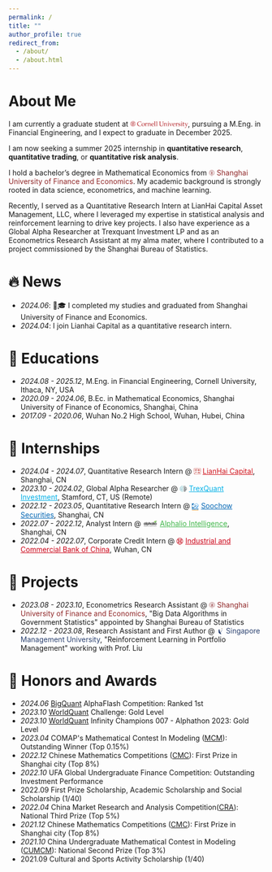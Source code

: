 ```yaml
---
permalink: /
title: ""
author_profile: true
redirect_from: 
  - /about/
  - /about.html
---
```

# About Me

I am currently a graduate student at [<img src="/images/logo-cornell.png" style="height:1em; vertical-align:middle;">](https://www.cornell.edu/), pursuing a M.Eng. in Financial Engineering, and I expect to graduate in December 2025.

I am now seeking a summer 2025 internship in **quantitative research**, **quantitative trading**, or **quantitative risk analysis**.

I hold a bachelor’s degree in Mathematical Economics from [<img src="/images/SUFE.png" style="height:1em; vertical-align:middle;">](https://www.sufe.edu.cn/) <span style="color: rgb(144, 39, 40);">Shanghai University of Finance and Economics</span>. My academic background is strongly rooted in data science, econometrics, and machine learning.

Recently, I served as a Quantitative Research Intern at LianHai Capital Asset Management, LLC, where I leveraged my expertise in statistical analysis and reinforcement learning to drive key projects. I also have experience as a Global Alpha Researcher at Trexquant Investment LP and as an Econometrics Research Assistant at my alma mater, where I contributed to a project commissioned by the Shanghai Bureau of Statistics.

# 🔥 News

* *2024.06*: 🎉🎓 I completed my studies and graduated from Shanghai University of Finance and Economics.
* *2024.04*: I join Lianhai Capital as a quantitative research intern.

# 📖 Educations

* *2024.08 - 2025.12*, M.Eng. in Financial Engineering, Cornell University, Ithaca, NY, USA
* *2020.09 - 2024.06*, B.Ec. in Mathematical Economics, Shanghai University of Finance of Economics, Shanghai, China
* *2017.09 - 2020.06*, Wuhan No.2 High School, Wuhan, Hubei, China

# 💼 Internships

* *2024.04 - 2024.07*, Quantitative Research Intern @ [<img src="/images/Lianhai.jpeg" style="height:1em; vertical-align:middle;">](http://www.lianhaifund.com/) <a href="http://www.lianhaifund.com/" style="color: rgb(209,21,30);">LianHai Capital</a>, Shanghai, CN
* *2023.10 - 2024.02*, Global Alpha Researcher @ [<img src="/images/trexquant.jpg" style="height:1em; vertical-align:middle;">](https://trexquant.com/) <a href="https://trexquant.com/" style="color: rgb(0,176,231);">TrexQuant Investment</a>, Stamford, CT, US (Remote)
* *2022.12 - 2023.05*, Quantitative Research Intern @ [<img src="/images/dongwu.jpg" style="height:1em; vertical-align:middle;">](https://www.dwzq.com.cn/) <a href="https://www.dwzq.com.cn/" style="color: rgb(2,102,180);">Soochow Securities</a>, Shanghai, CN
* *2022.07 - 2022.12*, Analyst Intern @ [<img src="/images/alphalio.jpg" style="height:1em; vertical-align:middle;">](https://www.alphalio.cn/) <a href="https://www.alphalio.cn/" style="color: rgb(64,183,74);">Alphalio Intelligence</a>, Shanghai, CN
* *2022.04 - 2022.07*, Corporate Credit Intern @ [<img src="/images/icbc.png" style="height:1em; vertical-align:middle;">](https://www.icbc.com.cn/) <a href="https://www.icbc.com.cn/" style="color: rgb(204,3,23);">Industrial and Commercial Bank of China</a>, Wuhan, CN

# 👥 Projects

* *2023.08 - 2023.10*, Econometrics Research Assistant @ [<img src="/images/SUFE.png" style="height:1em; vertical-align:middle;">](https://www.sufe.edu.cn/) <span style="color: rgb(144, 39, 40);">Shanghai University of Finance and Economics</span>, "Big Data Algorithms in Government Statistics" appointed by Shanghai Bureau of Statistics
* *2022.12 - 2023.08*, Research Assistant and First Author @ [<img src="/images/SMU.png" style="height:1em; vertical-align:middle;">](https://www.smu.edu.sg/) <span style="color: rgb(45,67,113);">Singapore Management University</span>, "Reinforcement Learning in Portfolio Management" working with Prof. Liu

# 🏅 Honors and Awards

* *2024.06* [BigQuant](https://bigquant.com/) AlphaFlash Competition: Ranked 1st
* *2023.10* [WorldQuant](https://www.worldquant.com/) Challenge: Gold Level
* *2023.10* [WorldQuant](https://www.worldquant.com/) Infinity Champions 007 - Alphathon 2023: Gold Level
* *2023.04* COMAP's Mathematical Contest In Modeling ([MCM](https://www.comap.com/contests/mcm-icm)): Outstanding Winner (Top 0.15%)
* *2022.12* Chinese Mathematics Competitions ([CMC](http://www.cmathc.cn/)): First Prize in Shanghai city (Top 8%)
* *2022.10* UFA Global Undergraduate Finance Competition: Outstanding Investment Performance
* 2022.09 First Prize Scholarship, Academic Scholarship and Social Scholarship (1/40)
* *2022.04* China Market Research and Analysis Competition([CRA](http://www.china-cssc.org/)): National Third Prize (Top 5%)
* *2021.12* Chinese Mathematics Competitions ([CMC](http://www.cmathc.cn/)): First Prize in Shanghai city (Top 8%)
* *2021.10* China Undergraduate Mathematical Contest in Modeling ([CUMCM](http://www.mcm.edu.cn/)): National Second Prize (Top 3%)
* 2021.09 Cultural and Sports Activity Scholarship (1/40)
